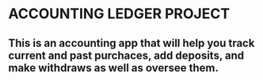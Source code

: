 # ACCOUNTING LEDGER PROJECT
## This is an accounting app that will help you track current and past purchaces, add deposits, and make withdraws as well as oversee them.
